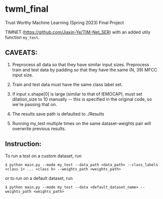 # twml_final
Trust Worthy Machine Learning (Spring 2023) Final Project

TIMNET (https://github.com/Jiaxin-Ye/TIM-Net_SER) with an added utily function `my_test`.

## CAVEATS:

1. Preprocess all data so that they have similar input sizes. Preprocess train and test data by padding so that they have the same (N, 39) MFCC input size. 


2. Train and test data must have the same class label set.


3. If input x.shape[0] is large (similar to that of IEMOCAP), must set dilation_size to 10 manually -- this is specified in the original code, so we're passing that on.


4. The results save path is defaulted to ./Results


5. Running my_test multiple times on the same dataset-weights pair will overwrite previous results.


## Instruction:

To run a test on a custom dataset, run

```
$ python main.py --mode my_test --data_path <data_path> --class_labels <class 1> ... <class k> --weights_path <weights_path>
```

or to run on a default dataset, run

```
$ python main.py --mode my_test --data <default_dataset_name> --weights_path <weights_path>
```
